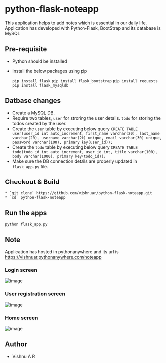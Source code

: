 # python-flask-noteapp
This application helps to add notes which is essential in our daily life. Application has developed with Python-Flask, BootStrap and its database is MySQL

## Pre-requisite
* Python should be installed
* Install the below packages using pip

    ```pip install flask```
    ```pip install flask_bootstrap```
    ```pip install requests```
    ```pip install flask_mysqldb```

## Datbase changes
* Create a MySQL DB.
* Require two tables, ```user``` for stroring the user details. ```todo``` for storing the todos created by the user.
* Create the ```user``` table by executing below query
```CREATE TABLE user(user_id int auto_increment, first_name varchar(20), last_name varchar(20), username varchar(20) unique, email varchar(30) unique, password varchar(100), primary key(user_id));```
* Create the ```todo``` table by executing below query
```CREATE TABLE todo(todo_id int auto_increment, user_id int, title varchar(100), body varchar(1000), primary key(todo_id));```
* Make sure the DB connection details are properly updated in ```flask_app.py``` file.

## Checkout & Build
```
* `git clone` https://github.com/vishnuar/python-flask-noteapp.git
* `cd` python-flask-noteapp
```

## Run the apps
```shell
python flask_app.py
```

## Note
Application has hosted in pythonanywhere and its url is https://vishnuar.pythonanywhere.com/noteapp

### Login screen
![image](https://user-images.githubusercontent.com/37209530/95227992-66b24e00-081c-11eb-9a95-0585350cc3f3.png)

### User registration screen
![image](https://user-images.githubusercontent.com/37209530/95228148-982b1980-081c-11eb-8c5a-88c76c1e04ab.png)

### Home screen
![image](https://user-images.githubusercontent.com/37209530/95228372-dd4f4b80-081c-11eb-8ec5-c4e3e5d9f5c4.png)

## Author
* Vishnu A R